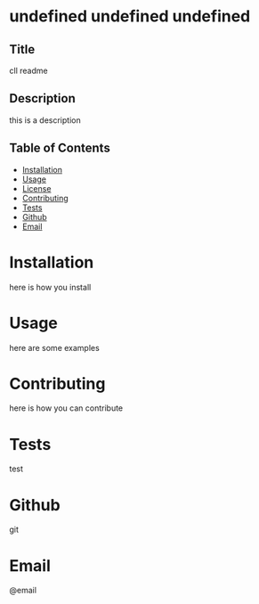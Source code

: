 # undefined undefined undefined

  ## Title
  cll readme

  ## Description
  this is a description

  ## Table of Contents
  * [Installation](#Installation)
  * [Usage](#Usage)
  * [License](#License)
  * [Contributing](#Contributing)
  * [Tests](#Tests)
  * [Github](#Github)
  * [Email](#Email)
  
  # Installation
  here is how you install

  # Usage
  here are some examples


  # Contributing
  here is how you can contribute

  # Tests
  test


  # Github
  git

  # Email
  @email
